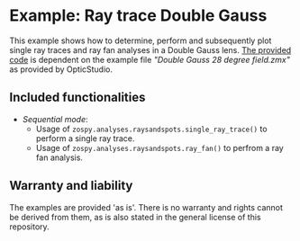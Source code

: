 # Example: Ray trace Double Gauss

This example shows how to determine, perform and subsequently plot single ray traces and ray fan analyses in a Double Gauss lens. [The provided code](Ray%20trace%20double%20gauss.py) is dependent on the example file _"Double Gauss 28 degree field.zmx"_ as provided by OpticStudio. 

## Included functionalities

* _Sequential mode_:
  - Usage of `zospy.analyses.raysandspots.single_ray_trace()` to perform a single ray trace.
  - Usage of `zospy.analyses.raysandspots.ray_fan()` to perfrom a ray fan analysis.

## Warranty and liability

The examples are provided 'as is'. There is no warranty and rights cannot be derived from them, as is also stated in the general license of this repository.

